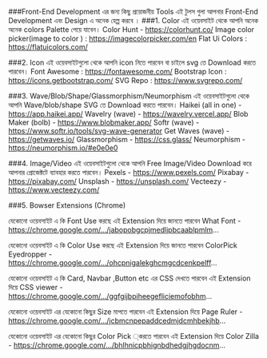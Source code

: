 
###Front-End Development এর জন্য কিছু প্রয়োজনীয় Tools
এই টুলস গুলা আপনার Front-End Development এবং Design এ অনেক হেল্প করবে ।
###1. Color
এই ওয়েবসাইট থেকে আপনি অনেক অনেক colors Palette পেয়ে যাবেন।
Color Hunt - https://colorhunt.co/
Image color picker(image to color ) : https://imagecolorpicker.com/en
Flat Ui Colors : https://flatuicolors.com/

###2. Icon
এই ওয়েবসাইটগুলো থেকে আপনি icon নিতে পারবেন বা চাইলে svg তে Download করতে পারবেন।
Font Awesome : https://fontawesome.com/
Bootstrap Icon : https://icons.getbootstrap.com/
SVG Repo : https://www.svgrepo.com/

###3. Wave/Blob/Shape/Glassmorphism/Neumorphism
এই ওয়েবসাইটগুলো থেকে আপনি Wave/blob/shape SVG তে Download করতে পারবেন।
Haikei (all in one) - https://app.haikei.app/
Wavelry (wave) - https://wavelry.vercel.app/
Blob Maker (bolb) - https://www.blobmaker.app/
Softr (wave) - https://www.softr.io/tools/svg-wave-generator
Get Waves (wave) - https://getwaves.io/
Glassmorphism - https://css.glass/
Neumorphism - https://neumorphism.io/#e0e0e0

###4. Image/Video
এই ওয়েবসাইটগুলো থেকে আপনি Free Image/Video Download করে আপনার প্রোজেক্টটে ব্যাবহার করতে পারবেন।
Pexels - https://www.pexels.com/
Pixabay - https://pixabay.com/
Unsplash - https://unsplash.com/
Vecteezy - https://www.vecteezy.com/

###5. Bowser Extensions (Chrome)

যেকোনো ওয়েবসাইট এ কি Font Use করছে এই Extension দিয়ে জানতে পারবেন
What Font - https://chrome.google.com/.../jabopobgcpjmedljpbcaablpmlm...

যেকোনো ওয়েবসাইট এ কি Color Use করছে এই Extension দিয়ে জানতে পারবেন
ColorPick Eyedropper - https://chrome.google.com/.../ohcpnigalekghcmgcdcenkpelff...

যেকোনো ওয়েবসাইট এ কি Card, Navbar ,Button etc এর CSS দেখতে পারবেন এই Extension দিয়ে
CSS viewer - https://chrome.google.com/.../ggfgijbpiheegefliciemofobhm...

যেকোনো ওয়েবসাইট এর যেকোনো কিছুর Size মাপতে পারবেন এই Extension দিয়ে
Page Ruler - https://chrome.google.com/.../jcbmcnpepaddcedmjdcmhbekjhb...

যেকোনো ওয়েবসাইট এর যেকোনো কিছুর Color Pick ্করতে পারবেন এই Extension দিয়ে
Color Zilla - https://chrome.google.com/.../bhlhnicpbhignbdhedgjhgdocnm...
